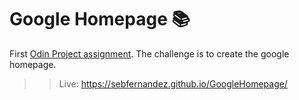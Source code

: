 # Google Homepage :books:

First [Odin Project assignment](https://www.theodinproject.com/lessons/html-css). The challenge is to create the google homepage.

>> Live: https://sebfernandez.github.io/GoogleHomepage/
